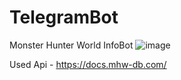 # TelegramBot
Monster Hunter World InfoBot
![image](https://user-images.githubusercontent.com/77198298/136068915-6dd7b5c4-9eec-4482-ab8c-ef84f5ca9543.png)

Used Api - https://docs.mhw-db.com/
